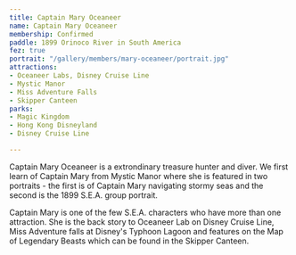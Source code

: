```yaml
---
title: Captain Mary Oceaneer
name: Captain Mary Oceaneer
membership: Confirmed
paddle: 1899 Orinoco River in South America
fez: true
portrait: "/gallery/members/mary-oceaneer/portrait.jpg"
attractions:
- Oceaneer Labs, Disney Cruise Line
- Mystic Manor
- Miss Adventure Falls
- Skipper Canteen
parks:
- Magic Kingdom
- Hong Kong Disneyland
- Disney Cruise Line

---
```

Captain Mary Oceaneer is a extrondinary treasure hunter and diver. We first learn of Captain Mary from Mystic Manor where she is featured in two portraits - the first is of Captain Mary navigating stormy seas and the second is the 1899 S.E.A. group portrait.

Captain Mary is one of the few S.E.A. characters who have more than one attraction. She is the back story to Oceaneer Lab on Disney Cruise Line, Miss Adventure falls at Disney's Typhoon Lagoon and features on the Map of Legendary Beasts which can be found in the Skipper Canteen.